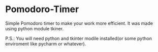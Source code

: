 # Pomodoro-Timer
Simple Pomodoro timer to make your work more efficient. It was made using python module tkiner.

P.S.: You will need python and tkinter modile installed(or some python enviroment like pycharm or whatever).
